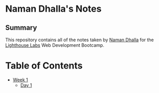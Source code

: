 # Naman Dhalla's Notes
## Summary 
This repository contains all of the notes taken by [Naman Dhalla](https://github.com/naman226) for the [Lighthouse Labs](https://www.lighthouselabs.ca/) Web Development Bootcamp.
# Table of Contents
* [Week 1](/Week_1)
  * [Day 1](/Week_1/Day_1) 